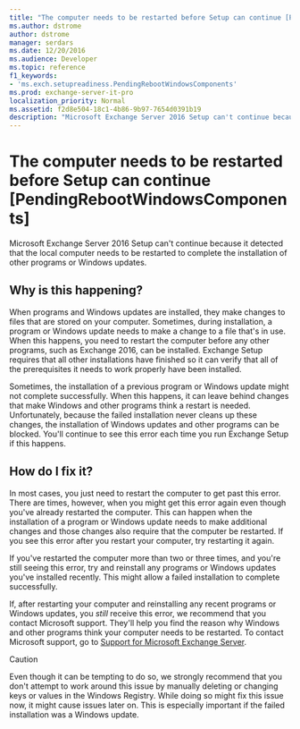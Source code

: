 ```yaml
---
title: "The computer needs to be restarted before Setup can continue [PendingRebootWindowsComponents]"
ms.author: dstrome
author: dstrome
manager: serdars
ms.date: 12/20/2016
ms.audience: Developer
ms.topic: reference
f1_keywords:
- 'ms.exch.setupreadiness.PendingRebootWindowsComponents'
ms.prod: exchange-server-it-pro
localization_priority: Normal
ms.assetid: f2d8e504-18c1-4b86-9b97-7654d0391b19
description: "Microsoft Exchange Server 2016 Setup can't continue because it detected that the local computer needs to be restarted to complete the installation of other programs or Windows updates."
---
```


# The computer needs to be restarted before Setup can continue [PendingRebootWindowsComponents]

Microsoft Exchange Server 2016 Setup can't continue because it detected that the local computer needs to be restarted to complete the installation of other programs or Windows updates.
  
## Why is this happening?

When programs and Windows updates are installed, they make changes to files that are stored on your computer. Sometimes, during installation, a program or Windows update needs to make a change to a file that's in use. When this happens, you need to restart the computer before any other programs, such as Exchange 2016, can be installed. Exchange Setup requires that all other installations have finished so it can verify that all of the prerequisites it needs to work properly have been installed.
  
Sometimes, the installation of a previous program or Windows update might not complete successfully. When this happens, it can leave behind changes that make Windows and other programs think a restart is needed. Unfortunately, because the failed installation never cleans up these changes, the installation of Windows updates and other programs can be blocked. You'll continue to see this error each time you run Exchange Setup if this happens.
  
## How do I fix it?

In most cases, you just need to restart the computer to get past this error. There are times, however, when you might get this error again even though you've already restarted the computer. This can happen when the installation of a program or Windows update needs to make additional changes and those changes also require that the computer be restarted. If you see this error after you restart your computer, try restarting it again.
  
If you've restarted the computer more than two or three times, and you're still seeing this error, try and reinstall any programs or Windows updates you've installed recently. This might allow a failed installation to complete successfully.
  
If, after restarting your computer and reinstalling any recent programs or Windows updates, you *still* receive this error, we recommend that you contact Microsoft support. They'll help you find the reason why Windows and other programs think your computer needs to be restarted. To contact Microsoft support, go to [Support for Microsoft Exchange Server](https://go.microsoft.com/fwlink/p/?LinkId=525940).
  
> [!CAUTION]
> Even though it can be tempting to do so, we strongly recommend that you don't attempt to work around this issue by manually deleting or changing keys or values in the Windows Registry. While doing so might fix this issue now, it might cause issues later on. This is especially important if the failed installation was a Windows update.
